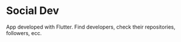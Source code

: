 # Social Dev

App developed with Flutter. Find developers, check their repositories, followers, ecc.
